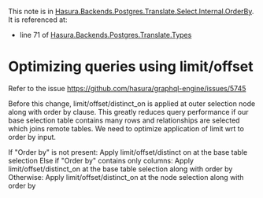 This note is in [Hasura.Backends.Postgres.Translate.Select.Internal.OrderBy](https://github.com/hasura/graphql-engine/blob/master/server/src-lib/Hasura/Backends/Postgres/Translate/Select/Internal/OrderBy.hs#L57).
It is referenced at:
  - line 71 of [Hasura.Backends.Postgres.Translate.Types](https://github.com/hasura/graphql-engine/blob/master/server/src-lib/Hasura/Backends/Postgres/Translate/Types.hs#L71)

# Optimizing queries using limit/offset

Refer to the issue https://github.com/hasura/graphql-engine/issues/5745

Before this change, limit/offset/distinct_on is applied at outer selection
node along with order by clause. This greatly reduces query performance if
our base selection table contains many rows and relationships are selected
which joins remote tables. We need to optimize application of limit wrt to
order by input.

If "Order by" is not present:
  Apply limit/offset/distinct on at the base table selection
Else if "Order by" contains only columns:
  Apply limit/offset/distinct_on at the base table selection along with order by
Otherwise:
  Apply limit/offset/distinct_on at the node selection along with order by

